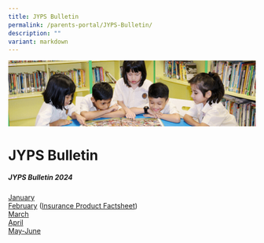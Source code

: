 ```yaml
---
title: JYPS Bulletin
permalink: /parents-portal/JYPS-Bulletin/
description: ""
variant: markdown
---
```

![](/images/banner.gif)

JYPS Bulletin
=============

##### JYPS Bulletin 2024

[January](/files/January_Bulletin_2024_Final.pdf) <br>
[February](/files/February_Bulletin_2024_FINAL.pdf) ([Insurance Product Factsheet](/files/Product_Fact_Sheet_Year_2024.pdf)) <br>
[March](/files/March_Bulletin_2024_FINAL.pdf)<br>
[April](/files/April_Bulletin_2024_FINAL.pdf)<br>
[May-June](/files/May_June_Bulletin_2024_FINAL.pdf)